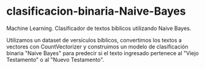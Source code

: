 # clasificacion-binaria-Naive-Bayes
Machine Learning. Clasificador de textos bíblicos utilizando Naive Bayes.

Utilizamos un dataset de versículos bíblicos, convertimos los textos a vectores con CountVectorizer y construimos un modelo de clasificación binaria "Naive Bayes" para predecir si el texto ingresado pertenece al "Viejo Testamento" o al "Nuevo Testamento".
